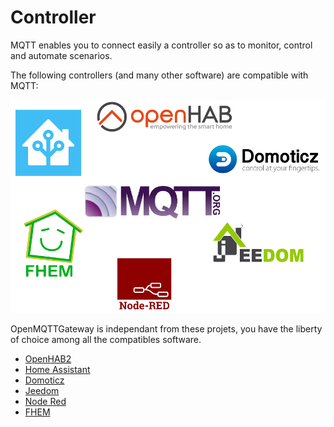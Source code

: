 # Controller
MQTT enables you to connect easily a controller so as to monitor, control and automate scenarios.

The following controllers (and many other software) are compatible with MQTT:

![controllers](../img/OpenMQTTGateway_controllers.png)

OpenMQTTGateway is independant from these projets, you have the liberty of choice among all the compatibles software.

* [OpenHAB2](https://www.openhab.org)
* [Home Assistant](https://www.home-assistant.io)
* [Domoticz](https://www.domoticz.com)
* [Jeedom](https://www.jeedom.com)
* [Node Red](https://nodered.org)
* [FHEM](https://fhem.de)